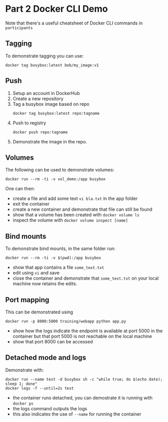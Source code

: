# Part 2 Docker CLI Demo

Note that there's a useful cheatsheet of Docker CLI commands in `participants`

## Tagging

To demonstrate tagging you can use:
```
docker tag busybox:latest bob/my_image:v1
```

## Push

1. Setup an account in DockerHub
2. Create a new repository
3. Tag a busybox image based on repo
    ```
    docker tag busybox:latest repo:tagname
    ```
4. Push to registry
    ```
    docker push repo:tagname
    ```
5. Demonstrate the image in the repo.


## Volumes

The following can be used to demonstrate volumes:
```
docker run --rm -ti -v vol_demo:/app busybox
```

One can then:
- create a file and add some text `vi bla.txt` in the app folder
- exit the container
- create a new container and demonstrate that file can still be found
- show that a volume has been created with `docker volume ls`
- inspect the volume with `docker volume inspect [name]`

## Bind mounts

To demonstrate bind mounts, in the same folder run:
```
docker run --rm -ti -v $(pwd):/app busybox
```

- show that app contains a file `some_text.txt`
- edit using `vi` and save
- close the container and demonstrate that `some_text.txt` on your local machine now retains the edits.

## Port mapping

This can be demonstrated using
```
docker run -p 8000:5000 training/webapp python app.py
```

- show how the logs indicate the endpoint is available at port 5000 in the container but that port 5000 is not reachable on the local machine
- show that port 8000 can be accessed

## Detached mode and logs

Demonstrate with:
```
docker run --name test -d busybox sh -c "while true; do $(echo date); sleep 1; done"
docker logs -f --until=2s test
```

- the container runs detached, you can demostrate it is running with `docker ps`
- the logs command outputs the logs
- this also indicates the use of `--name` for running the container